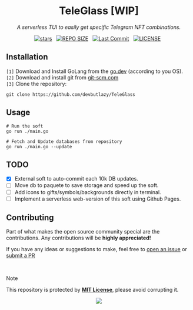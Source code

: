 <h1 align="center"/>TeleGlass [WIP]</h1>
<p align="center"><i>A serverless TUI to easily get specific Telegram NFT combinations. </i></p>

<div align="center">
<p>
<a href="https://github.com/devbutlazy/TeleGlass/stargazers"><img src="https://img.shields.io/github/stars/devbutlazy/TeleGlass?style=for-the-badge&logo=starship&color=C9CBFF&logoColor=C9CBFF&labelColor=302D41" alt="stars"><a>&nbsp;&nbsp;
<a href="https://github.com/devbutlazy/TeleGlass/"><img src="https://img.shields.io/github/repo-size/devbutlazy/TeleGlass?style=for-the-badge&logo=hyprland&logoColor=f9e2af&label=Size&labelColor=302D41&color=f9e2af" alt="REPO SIZE"></a>&nbsp;&nbsp;
<a href="https://github.com/devbutlazy/TeleGlass/commits/main/"><img src="https://img.shields.io/github/last-commit/devbutlazy/TeleGlass?style=for-the-badge&logo=github&logoColor=eba0ac&label=Last%20Commit&labelColor=302D41&color=eba0ac" alt="Last Commit"></a>&nbsp;&nbsp;
<a href="https://github.com/devbutlazy/TeleGlass/LICENSE"><img src="https://img.shields.io/github/license/devbutlazy/TeleGlass?style=for-the-badge&logo=&color=CBA6F7&logoColor=CBA6F7&labelColor=302D41" alt="LICENSE"></a>&nbsp;&nbsp;
</p>
</div>


## Installation

`[1]` Download and Install GoLang from the [go.dev](https://go.dev/doc/install) (according to you OS).  
`[2]` Download and install git from [git-scm.com](https://git-scm.com)  
`[3]` Clone the repository:
```
git clone https://github.com/devbutlazy/TeleGlass
```

## Usage
```
# Run the soft
go run ./main.go 

# Fetch and Update databases from repository
go run ./main.go --update
```

## TODO
- [x] External soft to auto-commit each 10k DB updates.
- [ ] Move db to paquete to save storage and speed up the soft.
- [ ] Add icons to gifts/symbols/backgrounds directly in terminal.
- [ ] Implement a serverless web-version of this soft using Github Pages.

## Contributing
Part of what makes the open source community special are the contributions. Any contributions will be **highly appreciated!**

If you have any ideas or suggestions to make, feel free to [open an issue](https://github.com/devbutlazy/TeleGlass/issues) or [submit a PR](https://github.com/TeleGlass/LanSound/pulls)

<br>


> [!NOTE]
> This repository is protected by **[MIT License](https://opensource.org/license/mit)**, please avoid corrupting it.
> 
<p align="center">
	<img src="https://raw.githubusercontent.com/catppuccin/catppuccin/main/assets/footers/gray0_ctp_on_line.svg?sanitize=true" />
</p>
